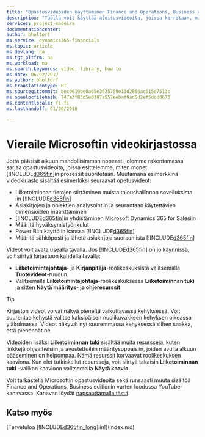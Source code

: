 ```yaml
---
title: "Opastusvideoiden käyttäminen Finance and Operations, Business editionin avulla | Microsoft Docs"
description: "Täällä voit käyttää aloitusvideoita, joissa kerrotaan, miten yleisiä tehtäviä suoritetaan."
services: project-madeira
documentationcenter: 
author: bholtorf
ms.service: dynamics365-financials
ms.topic: article
ms.devlang: na
ms.tgt_pltfrm: na
ms.workload: na
ms.search.keywords: video, library, how to
ms.date: 06/02/2017
ms.author: bholtorf
ms.translationtype: HT
ms.sourcegitcommit: bec0619be0a65e3625759e13d2866ac615d7513c
ms.openlocfilehash: 747a3f83d5e0387a557eebaf9ad5d2ef5dcd0673
ms.contentlocale: fi-fi
ms.lasthandoff: 01/30/2018

---
```

# <a name="visit-our-video-library"></a>Vieraile Microsoftin videokirjastossa
Jotta pääsisit alkuun mahdollisimman nopeasti, olemme rakentamassa sarjaa opastusvideoita, joissa esittelemme, miten monet [!INCLUDE[d365fin](includes/d365fin_md.md)]in prosessit suoritetaan. Muutamana esimerkkinä videokirjasto sisältää esimerkiksi seuraavat opetusvideot:  

* Liiketoiminnan tietojen siirtäminen muista taloushallinnon sovelluksista iin [!INCLUDE[d365fin](includes/d365fin_md.md)]  
* Asiakirjojen ja objektien analysointiin ja seurantaan käytettävien dimensioiden määrittäminen
* [!INCLUDE[d365fin](includes/d365fin_md.md)]in yhdistäminen Microsoft Dynamics 365 for Salesiin
* Määritä hyväksymistyönkulut  
* Power BI:n käyttö in kanssa [!INCLUDE[d365fin](includes/d365fin_md.md)]  
* Määritä sähköposti ja lähetä asiakirjoja suoraan ista [!INCLUDE[d365fin](includes/d365fin_md.md)]  

Videot voit avata usealla tavalla. Jos [!INCLUDE[d365fin](includes/d365fin_md.md)] on jo käynnissä, voit siirtyä kirjastoon kahdella tavalla:

* **Liiketoimintajohtaja**- ja **Kirjanpitäjä**-roolikeskuksista valitsemalla **Tuotevideot**-ruudun.  
* Valitsemalla **Liiketoimintajohtaja**-roolikeskuksessa **Liiketoiminnan tuki** ja sitten **Näytä määritys- ja ohjeresurssit**.  

> [!Tip]  
> Kirjaston videot voivat näkyä pieneltä vaikuttavassa kehyksessä. Voit suurentaa kehystä valitse kaksipäisen nuolikuvakkeen kehyksen oikeassa yläkulmassa. Videot näkyvät nyt suuremmassa kehyksessä siihen saakka, että pienennät ne.  

Videoiden lisäksi **Liiketoiminnan tuki** sisältää muita resursseja, kuten linkkejä ohjeaiheisiin ja avustettuihin määritysoppaisiin, joiden avulla alkuun pääseminen on helpompaa. Nämä resurssit korvaavat roolikeskuksen kaaviona. Kun olet tutkiskellut resursseja, voit siirtyä takaisin **Liiketoiminnan tuki** -valikon kaavioon valitsemalla **Näytä kaavio**.  
  
Voit tarkastella Microsoftin opastusvideoita sekä runsaasti muuta sisältöä Finance and Operations, Business editionin varten luodussa YouTube-kanavassa. Kanavan löydät [napsauttamalla tästä](https://go.microsoft.com/fwlink/?linkid=851533).

## <a name="see-also"></a>Katso myös
[Tervetuloa [!INCLUDE[d365fin_long](includes/d365fin_long_md.md)]iin!](index.md)

